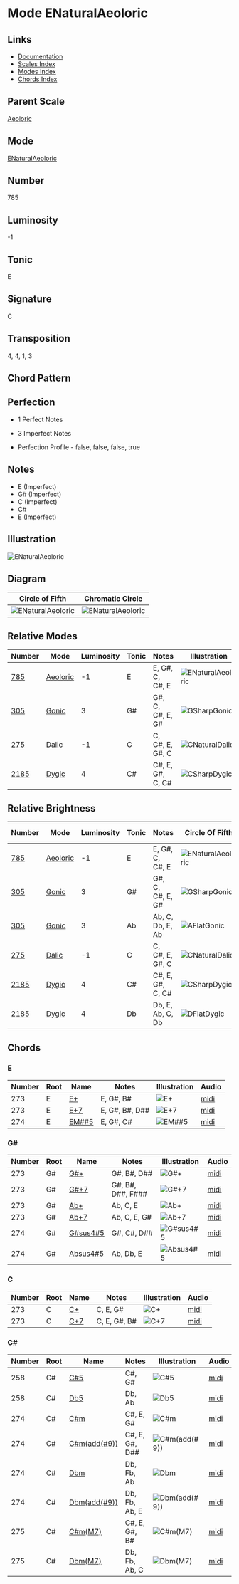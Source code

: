 # Mode ENaturalAeoloric

## Links

- [Documentation](README.md)
- [Scales Index](Scales.md)
- [Modes Index](Modes.md)
- [Chords Index](Chords.md)

## Parent Scale

[Aeoloric](ScaleAeoloric.md)

## Mode

[ENaturalAeoloric](ModeENaturalAeoloric.md)

## Number

785

## Luminosity

-1

## Tonic

E

## Signature

C

## Transposition

4, 4, 1, 3

## Chord Pattern



## Perfection

 - 1 Perfect Notes

 - 3 Imperfect Notes

 - Perfection Profile - false, false, false, true

## Notes

- E (Imperfect)
- G# (Imperfect)
- C (Imperfect)
- C#
- E (Imperfect)

## Illustration

![ENaturalAeoloric](ModeENaturalAeoloric.png)

## Diagram

| Circle of Fifth | Chromatic Circle |
|-----------------|------------------|
| ![ENaturalAeoloric](CircleOfFifthModeENaturalAeoloric.svg) | ![ENaturalAeoloric](ChromaticCircleModeENaturalAeoloric.svg) |
## Relative Modes

| Number | Mode | Luminosity | Tonic | Notes | Illustration |
|--------|------|------------|-------|-------|--------------|
| [785](https://ianring.com/musictheory/scales/785) | [Aeoloric](ModeAeoloric.md) | -1 | E | E, G#, C, C#, E | ![ENaturalAeoloric](ModeENaturalAeoloric.png) |
| [305](https://ianring.com/musictheory/scales/305) | [Gonic](ModeGonic.md) | 3 | G# | G#, C, C#, E, G# | ![GSharpGonic](ModeGSharpGonic.png) |
| [275](https://ianring.com/musictheory/scales/275) | [Dalic](ModeDalic.md) | -1 | C | C, C#, E, G#, C | ![CNaturalDalic](ModeCNaturalDalic.png) |
| [2185](https://ianring.com/musictheory/scales/2185) | [Dygic](ModeDygic.md) | 4 | C# | C#, E, G#, C, C# | ![CSharpDygic](ModeCSharpDygic.png) |
## Relative Brightness

| Number | Mode | Luminosity | Tonic | Notes | Circle Of Fifth | Chromatic Circle |
|--------|------|------------|-------|-------|-----------------|------------------|
| [785](https://ianring.com/musictheory/scales/785) | [Aeoloric](ModeAeoloric.md) | -1 | E | E, G#, C, C#, E | ![ENaturalAeoloric](CircleOfFifthModeENaturalAeoloric.svg) | ![ENaturalAeoloric](ChromaticCircleModeENaturalAeoloric.svg) |
| [305](https://ianring.com/musictheory/scales/305) | [Gonic](ModeGonic.md) | 3 | G# | G#, C, C#, E, G# | ![GSharpGonic](CircleOfFifthModeGSharpGonic.svg) | ![GSharpGonic](ChromaticCircleModeGSharpGonic.svg) |
| [305](https://ianring.com/musictheory/scales/305) | [Gonic](ModeGonic.md) | 3 | Ab | Ab, C, Db, E, Ab | ![AFlatGonic](CircleOfFifthModeAFlatGonic.svg) | ![AFlatGonic](ChromaticCircleModeAFlatGonic.svg) |
| [275](https://ianring.com/musictheory/scales/275) | [Dalic](ModeDalic.md) | -1 | C | C, C#, E, G#, C | ![CNaturalDalic](CircleOfFifthModeCNaturalDalic.svg) | ![CNaturalDalic](ChromaticCircleModeCNaturalDalic.svg) |
| [2185](https://ianring.com/musictheory/scales/2185) | [Dygic](ModeDygic.md) | 4 | C# | C#, E, G#, C, C# | ![CSharpDygic](CircleOfFifthModeCSharpDygic.svg) | ![CSharpDygic](ChromaticCircleModeCSharpDygic.svg) |
| [2185](https://ianring.com/musictheory/scales/2185) | [Dygic](ModeDygic.md) | 4 | Db | Db, E, Ab, C, Db | ![DFlatDygic](CircleOfFifthModeDFlatDygic.svg) | ![DFlatDygic](ChromaticCircleModeDFlatDygic.svg) |

## Chords

### E

| Number | Root | Name | Notes | Illustration | Audio |
|--------|------|------|-------|--------------|-------|
| 273 | E | [E+](ChordENaturalAugmented.md) | E, G#, B# | ![E+](ChordENaturalAugmentedRootPosition.png) | [midi](ChordENaturalAugmentedRootPosition.mid) |
| 273 | E | [E+7](ChordENaturalAugmentedAugmentedSeventh.md) | E, G#, B#, D## | ![E+7](ChordENaturalAugmentedAugmentedSeventhRootPosition.png) | [midi](ChordENaturalAugmentedAugmentedSeventhRootPosition.mid) |
| 274 | E | [EM##5](ChordENaturalMajorDoubleSharpFifth.md) | E, G#, C# | ![EM##5](ChordENaturalMajorDoubleSharpFifthRootPosition.png) | [midi](ChordENaturalMajorDoubleSharpFifthRootPosition.mid) |

### G#

| Number | Root | Name | Notes | Illustration | Audio |
|--------|------|------|-------|--------------|-------|
| 273 | G# | [G#+](ChordGSharpAugmented.md) | G#, B#, D## | ![G#+](ChordGSharpAugmentedRootPosition.png) | [midi](ChordGSharpAugmentedRootPosition.mid) |
| 273 | G# | [G#+7](ChordGSharpAugmentedAugmentedSeventh.md) | G#, B#, D##, F### | ![G#+7](ChordGSharpAugmentedAugmentedSeventhRootPosition.png) | [midi](ChordGSharpAugmentedAugmentedSeventhRootPosition.mid) |
| 273 | G# | [Ab+](ChordAFlatAugmented.md) | Ab, C, E | ![Ab+](ChordAFlatAugmentedRootPosition.png) | [midi](ChordAFlatAugmentedRootPosition.mid) |
| 273 | G# | [Ab+7](ChordAFlatAugmentedAugmentedSeventh.md) | Ab, C, E, G# | ![Ab+7](ChordAFlatAugmentedAugmentedSeventhRootPosition.png) | [midi](ChordAFlatAugmentedAugmentedSeventhRootPosition.mid) |
| 274 | G# | [G#sus4#5](ChordGSharpSuspendedFourthSharpFifth.md) | G#, C#, D## | ![G#sus4#5](ChordGSharpSuspendedFourthSharpFifthRootPosition.png) | [midi](ChordGSharpSuspendedFourthSharpFifthRootPosition.mid) |
| 274 | G# | [Absus4#5](ChordAFlatSuspendedFourthSharpFifth.md) | Ab, Db, E | ![Absus4#5](ChordAFlatSuspendedFourthSharpFifthRootPosition.png) | [midi](ChordAFlatSuspendedFourthSharpFifthRootPosition.mid) |

### C

| Number | Root | Name | Notes | Illustration | Audio |
|--------|------|------|-------|--------------|-------|
| 273 | C | [C+](ChordCNaturalAugmented.md) | C, E, G# | ![C+](ChordCNaturalAugmentedRootPosition.png) | [midi](ChordCNaturalAugmentedRootPosition.mid) |
| 273 | C | [C+7](ChordCNaturalAugmentedAugmentedSeventh.md) | C, E, G#, B# | ![C+7](ChordCNaturalAugmentedAugmentedSeventhRootPosition.png) | [midi](ChordCNaturalAugmentedAugmentedSeventhRootPosition.mid) |

### C#

| Number | Root | Name | Notes | Illustration | Audio |
|--------|------|------|-------|--------------|-------|
| 258 | C# | [C#5](ChordCSharpPowerChord.md) | C#, G# | ![C#5](ChordCSharpPowerChordRootPosition.png) | [midi](ChordCSharpPowerChordRootPosition.mid) |
| 258 | C# | [Db5](ChordDFlatPowerChord.md) | Db, Ab | ![Db5](ChordDFlatPowerChordRootPosition.png) | [midi](ChordDFlatPowerChordRootPosition.mid) |
| 274 | C# | [C#m](ChordCSharpMinor.md) | C#, E, G# | ![C#m](ChordCSharpMinorRootPosition.png) | [midi](ChordCSharpMinorRootPosition.mid) |
| 274 | C# | [C#m(add(#9))](ChordCSharpMinorAddSharpNinth.md) | C#, E, G#, D## | ![C#m(add(#9))](ChordCSharpMinorAddSharpNinthRootPosition.png) | [midi](ChordCSharpMinorAddSharpNinthRootPosition.mid) |
| 274 | C# | [Dbm](ChordDFlatMinor.md) | Db, Fb, Ab | ![Dbm](ChordDFlatMinorRootPosition.png) | [midi](ChordDFlatMinorRootPosition.mid) |
| 274 | C# | [Dbm(add(#9))](ChordDFlatMinorAddSharpNinth.md) | Db, Fb, Ab, E | ![Dbm(add(#9))](ChordDFlatMinorAddSharpNinthRootPosition.png) | [midi](ChordDFlatMinorAddSharpNinthRootPosition.mid) |
| 275 | C# | [C#m(M7)](ChordCSharpMinorMajorSeventh.md) | C#, E, G#, B# | ![C#m(M7)](ChordCSharpMinorMajorSeventhRootPosition.png) | [midi](ChordCSharpMinorMajorSeventhRootPosition.mid) |
| 275 | C# | [Dbm(M7)](ChordDFlatMinorMajorSeventh.md) | Db, Fb, Ab, C | ![Dbm(M7)](ChordDFlatMinorMajorSeventhRootPosition.png) | [midi](ChordDFlatMinorMajorSeventhRootPosition.mid) |

